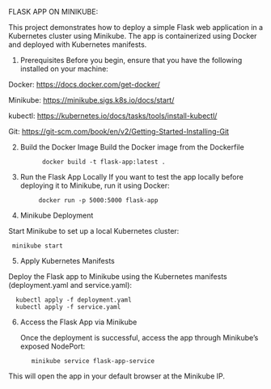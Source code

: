FLASK APP ON MINIKUBE:

This project demonstrates how to deploy a simple Flask web application in a Kubernetes cluster using Minikube. The app is containerized using Docker and deployed with Kubernetes manifests.

1. Prerequisites
     Before you begin, ensure that you have the following installed on your machine:

Docker:   https://docs.docker.com/get-docker/

Minikube: https://minikube.sigs.k8s.io/docs/start/

kubectl:  https://kubernetes.io/docs/tasks/tools/install-kubectl/

Git:      https://git-scm.com/book/en/v2/Getting-Started-Installing-Git

2. Build the Docker Image
    Build the Docker image from the Dockerfile 

             docker build -t flask-app:latest .

3. Run the Flask App Locally
    If you want to test the app locally before deploying it to Minikube, run it using Docker:


            docker run -p 5000:5000 flask-app 

4. Minikube Deployment

Start Minikube to set up a local Kubernetes cluster:


     minikube start

5. Apply Kubernetes Manifests

Deploy the Flask app to Minikube using the Kubernetes manifests (deployment.yaml and service.yaml):


      kubectl apply -f deployment.yaml
      kubectl apply -f service.yaml

6. Access the Flask App via Minikube

   Once the deployment is successful, access the app through Minikube’s exposed NodePort:


          minikube service flask-app-service

This will open the app in your default browser at the Minikube IP.

